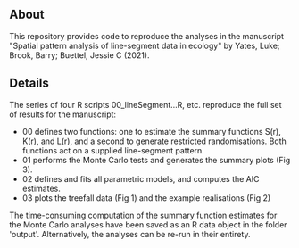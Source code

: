 ## About

This repository provides code to reproduce the analyses in the manuscript "Spatial pattern analysis of line-segment data in ecology" by Yates, Luke; Brook, Barry;   Buettel, Jessie C (2021).

## Details

The series of four R scripts 00_lineSegment...R, etc. reproduce the full set of results for the manuscript:

  * 00 defines two functions: one to estimate the summary functions S(r), K(r), and L(r), and a second to generate restricted randomisations. Both functions act on a supplied line-segment pattern.
  * 01 performs the Monte Carlo tests and generates the summary plots (Fig 3).
  * 02 defines and fits all parametric models, and computes the AIC estimates.
  * 03 plots the treefall data (Fig 1) and the example realisations (Fig 2)

The time-consuming computation of the summary function estimates for the Monte Carlo analyses have been saved as an R data object in the folder 'output'. Alternatively, the analyses can be re-run in their entirety.
